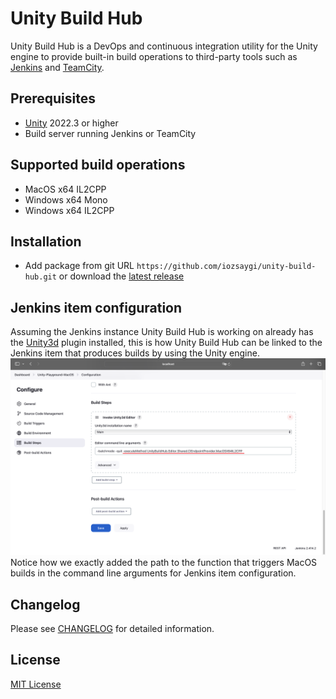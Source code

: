 # Unity Build Hub
Unity Build Hub is a DevOps and continuous integration utility for the Unity engine to provide built-in build operations to third-party tools such as [Jenkins](https://www.jenkins.io/) and [TeamCity](https://www.jetbrains.com/teamcity/).

## Prerequisites
* [Unity](https://unity.com/) 2022.3 or higher
* Build server running Jenkins or TeamCity

## Supported build operations
* MacOS x64 IL2CPP
* Windows x64 Mono
* Windows x64 IL2CPP

## Installation
* Add package from git URL ``https://github.com/iozsaygi/unity-build-hub.git`` or download the [latest release](https://github.com/iozsaygi/unity-build-hub/releases/latest)

## Jenkins item configuration
Assuming the Jenkins instance Unity Build Hub is working on already has the [Unity3d](https://plugins.jenkins.io/unity3d-plugin/) plugin installed, this is how Unity Build Hub can be linked to the Jenkins item that produces builds by using the Unity engine.
![Jenkins Item Configuration](https://github.com/iozsaygi/unity-build-hub/blob/main/Images/JenkinsItemConfiguration.png?raw=true)
Notice how we exactly added the path to the function that triggers MacOS builds in the command line arguments for Jenkins item configuration.

## Changelog
Please see [CHANGELOG](https://github.com/iozsaygi/unity-build-hub/blob/main/CHANGELOG.md) for detailed information.

## License
[MIT License](https://github.com/iozsaygi/unity-build-hub/blob/main/LICENSE)